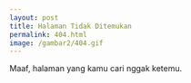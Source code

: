 ```yaml
---
layout: post
title: Halaman Tidak Ditemukan
permalink: 404.html
image: /gambar2/404.gif
---
```


Maaf, halaman yang kamu cari nggak ketemu.